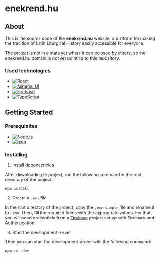 # enekrend.hu

## About <a name = "about"></a>

This is the source code of the **enekrend.hu** website, a platform for making the tradition of Latin Liturgical History easily accessible for everyone.

The project is not in a state yet where it can be used by others, so the enekrend.hu domain is not yet pointing to this repository.

### Used technologies

- [![React][react-shield]][react-url]
- [![Material UI][mui-shield]][mui-url]
- [![Firebase][firebase-shield]][firebase-url]
- [![TypeScript][typescript-shield]][typescript-url]


## Getting Started <a name = "getting_started"></a>

### Prerequisites

- [![Node.js][node-shield]][node-url]
- [![npm][npm-shield]][npm-url]

### Installing

1. Install dependencies

After downloading te project, run the following command in the root directory of the project:

```bash
npm install
```

2. Create a `.env` file 

In the root directory of the project, copy the `.env.sample` file and rename it to `.env`.
Then, fill the required fields with the appropriate values. For that, you will need credentials from a [Firebase][firebase-url] project
set up with Firestore and Authentication.

3. Start the development server

Then you can start the development server with the following command:

```bash
npm run dev
```


<!-- MARKDOWN LINKS & IMAGES -->

[mui-shield]: https://img.shields.io/badge/MUI-v5.12-blue?style=flat-square&logo=mui
[mui-url]: https://mui.com/
[firebase-shield]: https://img.shields.io/badge/Firebase-v9.18-orange?style=flat-square&logo=firebase
[firebase-url]: https://firebase.google.com/
[react-shield]: https://img.shields.io/badge/React-v18.2-blue?style=flat-square&logo=react
[react-url]: https://reactjs.org/
[typescript-shield]: https://img.shields.io/badge/TypeScript-v4.9.3-blue?style=flat-square&logo=typescript
[typescript-url]: https://www.typescriptlang.org/
[node-shield]: https://img.shields.io/badge/Node.js-v14.15.4-green?style=flat-square&logo=node.js
[node-url]: https://nodejs.org/en/
[npm-shield]: https://img.shields.io/badge/npm-v6.14.10-red?style=flat-square&logo=npm
[npm-url]: https://www.npmjs.com/
